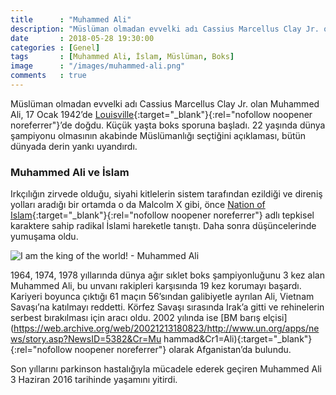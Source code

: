 ```yaml
---
title      : "Muhammed Ali"
description: "Müslüman olmadan evvelki adı Cassius Marcellus Clay Jr. olan Muhammed Ali, 17 Ocak 1942’de Louisville’de doğdu. Küçük yaşta boks sporuna başladı. 22 yaşında dünya şampiyonu olmasının akabinde Müslümanlığı seçtiğini açıklaması, bütün dünyada derin yankı uyandırdı."
date       : 2018-05-28 19:30:00
categories : [Genel]
tags       : [Muhammed Ali, İslam, Müslüman, Boks]
image      : "/images/muhammed-ali.png"
comments   : true
---
```


Müslüman olmadan evvelki adı Cassius Marcellus Clay Jr. olan Muhammed Ali, 17 Ocak 1942’de [Louisville](https://goo.gl/maps/hsPKfJwhTi22){:target="_blank"}{:rel="nofollow noopener noreferrer"}’de doğdu. Küçük yaşta boks sporuna başladı. 22 yaşında dünya şampiyonu olmasının akabinde Müslümanlığı seçtiğini açıklaması, bütün dünyada derin yankı uyandırdı.

### Muhammed Ali ve İslam

Irkçılığın zirvede olduğu, siyahi kitlelerin sistem tarafından ezildiği ve direniş yolları aradığı bir ortamda o da Malcolm X gibi, önce [Nation of Islam](https://www.noi.org/){:target="_blank"}{:rel="nofollow noopener noreferrer"} adlı tepkisel karaktere sahip radikal İslami hareketle tanıştı. Daha sonra düşüncelerinde yumuşama oldu.

![I am the king of the world! - Muhammed Ali](https://i.giphy.com/media/94alRKTe1Bsnm/giphy.gif)

1964, 1974, 1978 yıllarında dünya ağır sıklet boks şampiyonluğunu 3 kez alan Muhammed Ali, bu unvanı rakipleri karşısında 19 kez korumayı başardı. Kariyeri boyunca çıktığı 61 maçın 56’sından galibiyetle ayrılan Ali, Vietnam Savaşı’na katılmayı reddetti. Körfez Savaşı sırasında Irak’a gitti ve rehinelerin serbest bırakılması için aracı oldu. 2002 yılında ise [BM barış elçisi](https://web.archive.org/web/20021213180823/http://www.un.org/apps/news/story.asp?NewsID=5382&Cr=Mu
hammad&Cr1=Ali){:target="_blank"}{:rel="nofollow noopener noreferrer"} olarak Afganistan’da bulundu.

Son yıllarını parkinson hastalığıyla mücadele ederek geçiren Muhammed Ali 3 Haziran 2016 tarihinde yaşamını yitirdi.